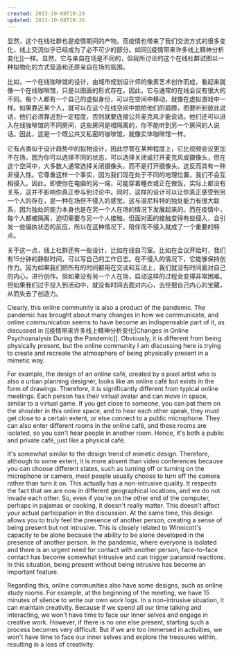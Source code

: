 ```yaml
---
created: 2023-10-08T19:29
updated: 2023-10-08T19:36
---
```

显然，这个在线社群也是疫情期间的产物。而疫情也带来了我们交流方式的很多变化，线上交流似乎已经成为了必不可少的部分。如同[[疫情带来许多线上精神分析变化]]一样。显然，它与亲自在场是不同的，但我所讨论的这个在线社群试图以一种拟物化的方式营造和还原亲自在场的氛围。

比如，一个在线咖啡馆的设计，由城市规划设计师的像素艺术创作而成，看起来就像一个在线咖啡馆，只是以图画的形式存在。因此，它与通常的在线会议有很大的不同。每个人都有一个自己的虚拟身份，可以在空间中移动，就像在虚拟游戏中一样。如果靠近某个人，就可以在这个在线空间中拍拍他们的肩膀，而要听到彼此说话，他们必须靠近到一定程度，否则就要连接公共麦克风才能说话。他们还可以进入在线咖啡馆的不同房间，这些房间是相隔离的，你不能听到另一个房间的人说话。因此，这是一个既公共又私密的咖啡馆，就像实体咖啡馆一样。

它有点类似于设计趋势中的拟物设计，因此尽管在某种程度上，它比视频会议更加不在场，因为你可以选择不同的状态，可以选择关闭或打开麦克风或摄像头，但在这个空间中，大多数人通常选择关闭摄像头，而不是打开摄像头。这反而具有一种非侵入性。它尊重这样一个事实，因为我们现在处于不同的地理位置，我们不会互相侵入。因此，即使你在电脑的另一端，可能穿着睡衣或正在做饭，实际上都没有关系，这并不影响你真正参与到讨论中。同时，这样的设计可以让你真正感受到另一个人的存在，是一种在场但不侵入的感觉。这与温尼科特的独处能力有很大联系，因为独处的能力本身也是在另一个人在场的情况下发展起来的。而在疫情中，每个人都被隔离，迫切需要与另一个人接触，但面对面的接触变得有些侵入，会引发一些偏执状态的反应，所以在这种情况下，陪伴而不侵入就成了一个重要的特点。

关于这一点，线上社群还有一些设计，比如在线自习室。比如在会议开始时，我们有15分钟的静默时间，可以写自己的工作日志。在不侵入的情况下，它能够保持创作力。因为如果我们把所有的时间都用在交谈和互动上，我们就没有时间面对自己的内心，进行创作。但如果没有另一个人在场，启动这样的过程会变得非常困难。但如果我们过于投入到活动中，就没有时间去面对内心，去挖掘自己内心的宝藏，从而失去了创造力。

Clearly, this online community is also a product of the pandemic. The pandemic has brought about many changes in how we communicate, and online communication seems to have become an indispensable part of it, as discussed in [[疫情带来许多线上精神分析变化|Changes in Online Psychoanalysis During the Pandemic]]. Obviously, it is different from being physically present, but the online community I am discussing here is trying to create and recreate the atmosphere of being physically present in a mimetic way.

For example, the design of an online café, created by a pixel artist who is also a urban planning designer, looks like an online café but exists in the form of drawings. Therefore, it is significantly different from typical online meetings. Each person has their virtual avatar and can move in space, similar to a virtual game. If you get close to someone, you can pat them on the shoulder in this online space, and to hear each other speak, they must get close to a certain extent, or else connect to a public microphone. They can also enter different rooms in the online café, and these rooms are isolated, so you can't hear people in another room. Hence, it's both a public and private café, just like a physical café.

It's somewhat similar to the design trend of mimetic design. Therefore, although to some extent, it is more absent than video conferences because you can choose different states, such as turning off or turning on the microphone or camera, most people usually choose to turn off the camera rather than turn it on. This actually has a non-intrusive quality. It respects the fact that we are now in different geographical locations, and we do not invade each other. So, even if you're on the other end of the computer, perhaps in pajamas or cooking, it doesn't really matter. This doesn't affect your actual participation in the discussion. At the same time, this design allows you to truly feel the presence of another person, creating a sense of being present but not intrusive. This is closely related to Winnicott's capacity to be alone because the ability to be alone developed in the presence of another person. In the pandemic, where everyone is isolated and there is an urgent need for contact with another person, face-to-face contact has become somewhat intrusive and can trigger paranoid reactions. In this situation, being present without being intrusive has become an important feature.

Regarding this, online communities also have some designs, such as online study rooms. For example, at the beginning of the meeting, we have 15 minutes of silence to write our own work logs. In a non-intrusive situation, it can maintain creativity. Because if we spend all our time talking and interacting, we won't have time to face our inner selves and engage in creative work. However, if there is no one else present, starting such a process becomes very difficult. But if we are too immersed in activities, we won't have time to face our inner selves and explore the treasures within, resulting in a loss of creativity.